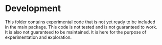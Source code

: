 # Development

This folder contains experimental code that is not yet ready to be included in the main package. This code is not tested and is not guaranteed to work. It is also not guaranteed to be maintained. It is here for the purpose of experimentation and exploration.